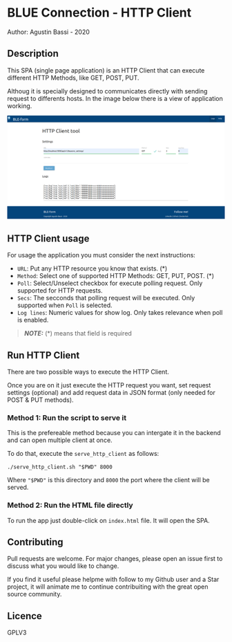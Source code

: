 # BLUE Connection - HTTP Client


Author: Agustin Bassi - 2020


## Description


This SPA (single page application) is an HTTP Client that can execute different HTTP Methods, like GET, POST, PUT.

Althoug it is specially designed to communicates directly with  sending request to differents hosts. In the image below there is a view of application working.

![app working](doc/app_working_get.png)  


## HTTP Client usage

For usage the application you must consider the next instructions:

* `URL`: Put any HTTP resource you know that exists. (*)
* `Method`: Select one of supported HTTP Methods: GET, PUT, POST. (*)
* `Poll`: Select/Unselect checkbox for execute polling request. Only supported for HTTP requests.
* `Secs`: The secconds that polling request will be executed. Only supported when `Poll` is selected.
* `Log lines`: Numeric values for show log. Only takes relevance when poll is enabled.  

> **_NOTE:_**  (*) means that field is required

## Run HTTP Client


There are two possible ways to execute the HTTP Client.

Once you are on it just execute the HTTP request you want, set request settings (optional) and add request data in JSON format (only needed for POST & PUT methods). 


### Method 1: Run the script to serve it


This is the prefereable method because you can intergate it in the backend and can open multiple client at once.

To do that, execute the `serve_http_client` as follows:

```
./serve_http_client.sh "$PWD" 8000
```
Where `"$PWD"` is this directory and `8000` the port where the client will be served.


### Method 2: Run the HTML file directly

To run the app just double-click on `index.html` file. It will open the SPA. 
 


## Contributing



Pull requests are welcome. For major changes, please open an issue first to discuss what you would like to change.

If you find it useful please helpme with follow to my Github user and a Star project, it will animate me to continue contribuiting with the great open source community.



## Licence



GPLV3
